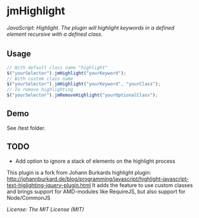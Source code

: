 jmHighlight
==============

###### JavaScript: Highlight. The plugin will highlight keywords in a defined element recursive with a defined class.

Usage
--------
```javascript
// With default class name "highlight"
$("yourSelector").jmHighlight("yourKeyword");
// With custom class name
$("yourSelector").jmHighlight("yourKeyword", "yourClass");
// To remove highlighting
$("yourSelector").jmRemoveHighlight("yourOptionalClass");
```

Demo
--------
See /test folder.

TODO
--------
* Add option to ignore a stack of elements on the highlight process


This plugin is a fork from Johann Burkards highlight plugin: http://johannburkard.de/blog/programming/javascript/highlight-javascript-text-higlighting-jquery-plugin.html
It adds the feature to use custom classes and brings support for AMD-modules like RequireJS, but also support for Node/CommonJS

_License: The MIT License (MIT)_